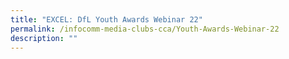 ```yaml
---
title: "EXCEL: DfL Youth Awards Webinar 22"
permalink: /infocomm-media-clubs-cca/Youth-Awards-Webinar-22
description: ""
---
```

